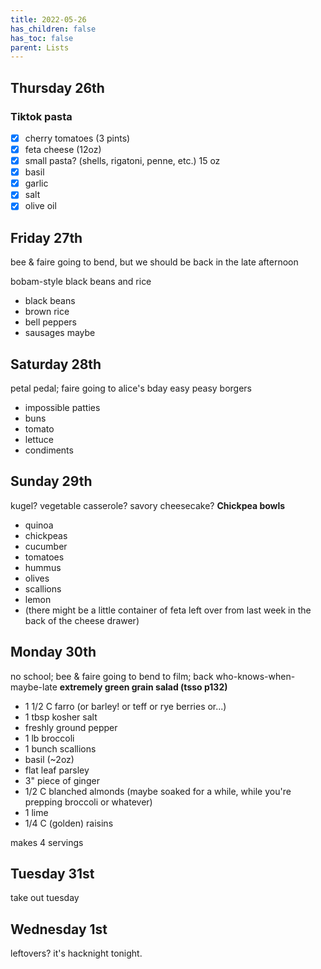 ```yaml
---
title: 2022-05-26
has_children: false
has_toc: false
parent: Lists
---
```


## Thursday 26th
### Tiktok pasta
- [x] cherry tomatoes (3 pints)
- [x] feta cheese (12oz)
- [x] small pasta? (shells, rigatoni, penne, etc.) 15 oz
- [x] basil
- [x] garlic
- [x] salt
- [x] olive oil

## Friday 27th
bee & faire going to bend, but we should be back in the late afternoon

bobam-style black beans and rice
- black beans
- brown rice
- bell peppers
- sausages maybe


## Saturday 28th
petal pedal; faire going to alice's bday
easy peasy borgers
- impossible patties
- buns
- tomato
- lettuce
- condiments

## Sunday 29th
kugel? vegetable casserole? savory cheesecake?
**Chickpea bowls**
- quinoa
- chickpeas
- cucumber
- tomatoes
- hummus
- olives
- scallions
- lemon
- (there might be a little container of feta left over from last week in the back of the cheese drawer)


## Monday 30th
no school; bee & faire going to bend to film; back who-knows-when-maybe-late
**extremely green grain salad (tsso p132)**
- 1 1/2 C farro (or barley! or teff or rye berries or...)
- 1 tbsp kosher salt
- freshly ground pepper
- 1 lb broccoli
- 1 bunch scallions
- basil (~2oz)
- flat leaf parsley
- 3" piece of ginger
- 1/2 C blanched almonds (maybe soaked for a while, while you're prepping broccoli or whatever)
- 1 lime
- 1/4 C (golden) raisins 

makes 4 servings

## Tuesday 31st
take out tuesday

## Wednesday 1st

leftovers? it's hacknight tonight.